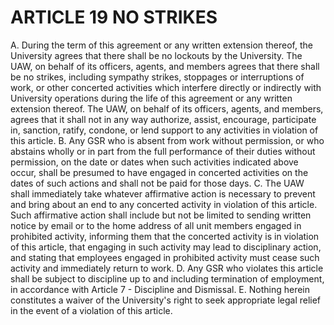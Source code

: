 # ARTICLE 19 NO STRIKES 

A. During the term of this agreement or any written extension thereof, the University agrees that there shall be no lockouts by the University. The UAW, on behalf of its officers, agents, and members agrees that there shall be no strikes, including sympathy strikes, stoppages or interruptions of work, or other concerted activities which interfere directly or indirectly with University operations during the life of this agreement or any written extension thereof. The UAW, on behalf of its officers, agents, and members, agrees that it shall not in any way authorize, assist, encourage, participate in, sanction, ratify, condone, or lend support to any activities in violation of this article.
B. Any GSR who is absent from work without permission, or who abstains wholly or in part from the full performance of their duties without permission, on the date or dates when such activities indicated above occur, shall be presumed to have engaged in concerted activities on the dates of such actions and shall not be paid for those days.
C. The UAW shall immediately take whatever affirmative action is necessary to prevent and bring about an end to any concerted activity in violation of this article. Such affirmative action shall include but not be limited to sending written notice by email or to the home address of all unit members engaged in prohibited activity, informing them that the concerted activity is in violation of this article, that engaging in such activity may lead to disciplinary action, and stating that employees engaged in prohibited activity must cease such activity and immediately return to work.
D. Any GSR who violates this article shall be subject to discipline up to and including termination of employment, in accordance with Article 7 - Discipline and Dismissal.
E. Nothing herein constitutes a waiver of the University's right to seek appropriate legal relief in the event of a violation of this article.

